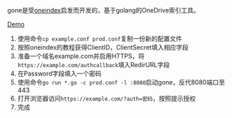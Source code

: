 gone是受[oneindex](https://github.com/donwa/oneindex)启发而开发的，基于golang的OneDrive索引工具。

[Demo](https://one.fib.pw)

1. 使用命令`cp example.conf prod.conf`复制一份新的配置文件
2. 按照oneindex的教程获得ClientID，ClientSecret填入相应字段
2. 准备一个域名example.com并启用HTTPS，将`https://example.com/authcallback`填入RedirURL字段
2. 在Password字段填入一个密码
2. 使用命令`go run *.go -c prod.conf -l :8080`启动gone，反代8080端口至443
2. 打开浏览器访问`https://example.com/?auth=密码`，按照提示授权
2. 完成
